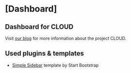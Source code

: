 # [Dashboard]

## Dashboard for CLOUD

Visit [our blog](blog.licua.de) for more information about the project CLOUD.

## Used plugins & templates

* [Simple Sidebar](http://startbootstrap.com/template-overviews/simple-sidebar/) template by Start Bootstrap
